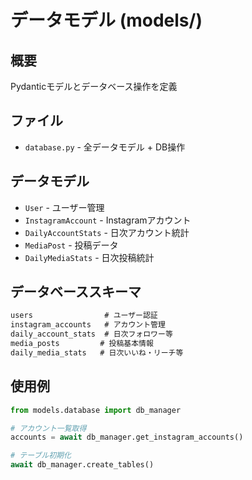# データモデル (models/)

## 概要
Pydanticモデルとデータベース操作を定義

## ファイル
- `database.py` - 全データモデル + DB操作

## データモデル
- `User` - ユーザー管理
- `InstagramAccount` - Instagramアカウント
- `DailyAccountStats` - 日次アカウント統計
- `MediaPost` - 投稿データ
- `DailyMediaStats` - 日次投稿統計

## データベーススキーマ
```sql
users                # ユーザー認証
instagram_accounts   # アカウント管理
daily_account_stats  # 日次フォロワー等
media_posts         # 投稿基本情報
daily_media_stats   # 日次いいね・リーチ等
```

## 使用例
```python
from models.database import db_manager

# アカウント一覧取得
accounts = await db_manager.get_instagram_accounts()

# テーブル初期化
await db_manager.create_tables()
```